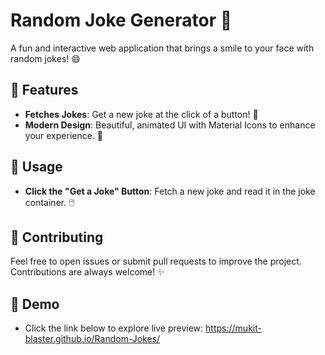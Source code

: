 # Random Joke Generator 🎉

A fun and interactive web application that brings a smile to your face with random jokes! 😄

## 🚀 Features
- **Fetches Jokes**: Get a new joke at the click of a button! 🤩
- **Modern Design**: Beautiful, animated UI with Material Icons to enhance your experience. 🌟


## 📄 Usage
- **Click the "Get a Joke" Button**: Fetch a new joke and read it in the joke container. 🖱️

## 📍 Contributing
Feel free to open issues or submit pull requests to improve the project. Contributions are always welcome! ✨

## 🔗 Demo
- Click the link below to explore live preview:
https://mukit-blaster.github.io/Random-Jokes/
